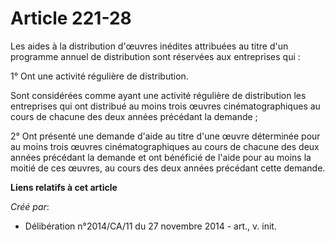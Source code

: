 # Article 221-28

Les aides à la distribution d'œuvres inédites attribuées au titre d'un programme annuel de distribution sont réservées aux
entreprises qui : 

1° Ont une activité régulière de distribution. 

Sont considérées comme ayant une activité régulière de distribution les entreprises qui ont distribué au moins trois œuvres
cinématographiques au cours de chacune des deux années précédant la demande ; 

2° Ont présenté une demande d'aide au titre d'une œuvre déterminée pour au moins trois œuvres cinématographiques au cours de
chacune des deux années précédant la demande et ont bénéficié de l'aide pour au moins la moitié de ces œuvres, au cours des
deux années précédant cette demande.

**Liens relatifs à cet article**

_Créé par_:

  - Délibération n°2014/CA/11 du 27 novembre 2014 - art., v. init.
